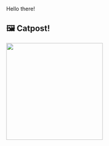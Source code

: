 Hello there!



## 🖼️ Catpost!

<sub>
    <img src="https://cdn2.thecatapi.com/images/w6FeZ0g-C.jpg" height="256">
</sub>

